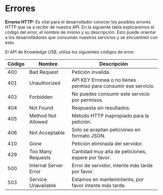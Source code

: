# Errores

<aside class="notice">
<b>Errores HTTP:</b>
Es vital para el desarrollador conocer los posibles errores HTTP que va a recibir de nuestra API. En la siguiente tabla explicaremos el código del error, el nombre de mismo y su descripción. Esto puede orientar a los desarrolladores que consuman nuestros servicios y se encuentren con esto.
</aside>

El API de Knowledge USB, utiliza los siguientes códigos de error:


Código | Nombre | Descripción
---------- | ------- | ----------
400 | Bad Request | Petición invalida.
401 | Unauthorized | API KEY Erronea o no tienes permiso para consumir ese servicio.
403 | Forbidden | No puedes consumir este servicio por permisos.
404 | Not Found | Respuesta sin resultados.
405 | Method Not Allowed | Método HTTP inapropiado para la petición.
406 | Not Acceptable | Solo se aceptan peticiones en formato JSON.
410 | Gone | Petición eliminada del servidor.
429 | Too Many Requests | Cantidad muy alta de peticiones, espere por favor.
500 | Internal Server Error | Error de servidor, intente más tarde por favor.
503 | Service Unavailable | Estamos en mantenimiento, por favor intente más tarde.
